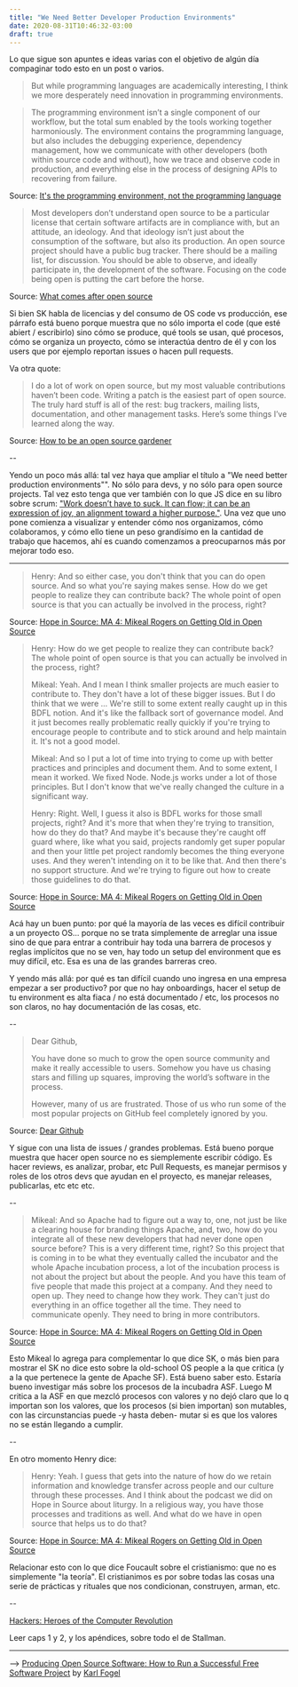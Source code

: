 ```yaml
---
title: "We Need Better Developer Production Environments"
date: 2020-08-31T10:46:32-03:00
draft: true
---
```


Lo que sigue son apuntes e ideas varias con el objetivo de algún día compaginar todo esto en un post o varios.


> But while programming languages are academically interesting, I think we more desperately need innovation in programming environments.

> The programming environment isn’t a single component of our workflow, but the total sum enabled by the tools working together harmoniously. The environment contains the programming language, but also includes the debugging experience, dependency management, how we communicate with other developers (both within source code and without), how we trace and observe code in production, and everything else in the process of designing APIs to recovering from failure.

Source: [It's the programming environment, not the programming language](https://thesephist.com/posts/programming-environment/)

> Most developers don’t understand open source to be a particular license that certain software artifacts are in compliance with, but an attitude, an ideology. And that ideology isn’t just about the consumption of the software, but also its production. An open source project should have a public bug tracker. There should be a mailing list, for discussion. You should be able to observe, and ideally participate in, the development of the software. Focusing on the code being open is putting the cart before the horse.

Source: [What comes after open source](https://steveklabnik.com/writing/what-comes-after-open-source)


Si bien SK habla de licencias y del consumo de OS code vs producción, ese párrafo está bueno porque muestra que no sólo
importa el code (que esté abiert / escribirlo) sino cómo se produce, qué tools se usan, qué procesos, cómo se organiza
un proyecto, cómo se interactúa dentro de él y con los users que por ejemplo reportan issues o hacen pull requests.

Va otra quote:

> I do a lot of work on open source, but my most valuable contributions haven’t been code. Writing a patch is the easiest part of open source. The truly hard stuff is all of the rest: bug trackers, mailing lists, documentation, and other management tasks. Here’s some things I’ve learned along the way.

Source: [How to be an open source gardener](https://steveklabnik.com/writing/how-to-be-an-open-source-gardener)

--

Yendo un poco más allá: tal vez haya que ampliar el título a "We need better production environments"". No sólo para
devs, y no sólo para open source projects. Tal vez esto tenga que ver también con lo que JS dice en su libro sobre
scrum: ["Work doesn’t have to suck. It can flow; it can be an expression of joy, an alignment toward a higher purpose."](/2020/08/work-doesnt-have-to-suck/). Una vez que uno pone comienza a visualizar y entender cómo nos organizamos, cómo colaboramos, y cómo ello tiene un peso grandísimo en la cantidad de trabajo que hacemos, ahí es cuando comenzamos a preocuparnos más por mejorar todo eso.

---

> Henry: And so either case, you don't think that you can do open source. And so what you're saying makes sense. How do we get people to realize they can contribute back? The whole point of open source is that you can actually be involved in the process, right?

Source: [Hope in Source: MA 4: Mikeal Rogers on Getting Old in Open Source](https://hopeinsource.com/getting-old/#t=25:29)

> Henry: How do we get people to realize they can contribute back? The whole point of open source is that you can actually be involved in the process, right?
>
> Mikeal: Yeah. And I mean I think smaller projects are much easier to contribute to. They don't have a lot of these bigger issues. But I do think that we were ... We're still to some extent really caught up in this BDFL notion. And it's like the fallback sort of governance model. And it just becomes really problematic really quickly if you're trying to encourage people to contribute and to stick around and help maintain it. It's not a good model.
>
> Mikeal: And so I put a lot of time into trying to come up with better practices and principles and document them. And to some extent, I mean it worked. We fixed Node. Node.js works under a lot of those principles. But I don't know that we've really changed the culture in a significant way.
>
> Henry: Right. Well, I guess it also is BDFL works for those small projects, right? And it's more that when they're trying to transition, how do they do that? And maybe it's because they're caught off guard where, like what you said, projects randomly get super popular and then your little pet project randomly becomes the thing everyone uses. And they weren't intending on it to be like that. And then there's no support structure. And we're trying to figure out how to create those guidelines to do that.

Source: [Hope in Source: MA 4: Mikeal Rogers on Getting Old in Open Source](https://hopeinsource.com/getting-old/#t=25:29)


Acá hay un buen punto: por qué la mayoría de las veces es difícil contribuir a un proyecto OS... porque no se trata
simplemente de arreglar una issue sino de que para entrar a contribuir hay toda una barrera de procesos y reglas
implícitos que no se ven, hay todo un setup del environment que es muy difícil, etc. Esa es una de las grandes barreras
creo.

Y yendo más allá: por qué es tan difícil cuando uno ingresa en una empresa empezar a ser productivo? por que no hay
onboardings, hacer el setup de tu environment es alta fiaca / no está documentado / etc, los procesos no son claros, no
hay documentación de las cosas, etc.

--

> Dear Github,
>
> You have done so much to grow the open source community and make it really accessible to users. Somehow you have us chasing stars and filling up squares, improving the world’s software in the process.
>
> However, many of us are frustrated. Those of us who run some of the most popular projects on GitHub feel completely ignored by you.

Source: [Dear Github](https://github.com/dear-github/dear-github)

Y sigue con una lista de issues / grandes problemas. Está bueno porque muestra que hacer open source no es siemplemente
escribir código. Es hacer reviews, es analizar, probar, etc Pull Requests, es manejar permisos y roles de los otros devs
que ayudan en el proyecto, es manejar releases, publicarlas, etc etc etc.

--

> Mikeal: And so Apache had to figure out a way to, one, not just be like a clearing house for branding things Apache, and, two, how do you integrate all of these new developers that had never done open source before? This is a very different time, right? So this project that is coming in to be what they eventually called the incubator and the whole Apache incubation process, a lot of the incubation process is not about the project but about the people. And you have this team of five people that made this project at a company. And they need to open up. They need to change how they work. They can't just do everything in an office together all the time. They need to communicate openly. They need to bring in more contributors.

Source: [Hope in Source: MA 4: Mikeal Rogers on Getting Old in Open Source](https://hopeinsource.com/getting-old/#t=29:22)

Esto Mikeal lo agrega para complementar lo que dice SK, o más bien para mostrar el SK no dice esto sobre la old-school
OS people a la que critica (y a la que pertenece la gente de Apache SF). Está bueno saber esto. Estaría bueno investigar
más sobre los procesos de la incubadra ASF. Luego M critica a la ASF en que mezcló procesos con valores y no dejó claro
que lo q importan son los valores, que los procesos (si bien importan) son mutables, con las circunstancias puede -y
hasta deben- mutar si es que los valores no se están llegando a cumplir.

--

En otro momento Henry dice:

> Henry: Yeah. I guess that gets into the nature of how do we retain information and knowledge transfer across people and our culture through these processes. And I think about the podcast we did on Hope in Source about liturgy. In a religious way, you have those processes and traditions as well. And what do we have in open source that helps us to do that?

Source: [Hope in Source: MA 4: Mikeal Rogers on Getting Old in Open Source](https://hopeinsource.com/getting-old/#t=31:20)


Relacionar esto con lo que dice Foucault sobre el cristianismo: que no es simplemente "la teoría". El cristianimos es
por sobre todas las cosas una serie de prácticas y rituales que nos condicionan, construyen, arman, etc.

--

[Hackers: Heroes of the Computer Revolution](https://en.wikipedia.org/wiki/Hackers:_Heroes_of_the_Computer_Revolution)

Leer caps 1 y 2, y los apéndices, sobre todo el de Stallman.

---

--> [Producing Open Source Software: How to Run a Successful Free Software Project](https://producingoss.com/) by [Karl Fogel](https://www.red-bean.com/kfogel/)


